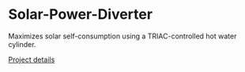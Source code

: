 # Solar-Power-Diverter  
Maximizes solar self-consumption using a TRIAC-controlled hot water cylinder.

[Project details](https://www.instructables.com/Solar-Power-Diverter/)